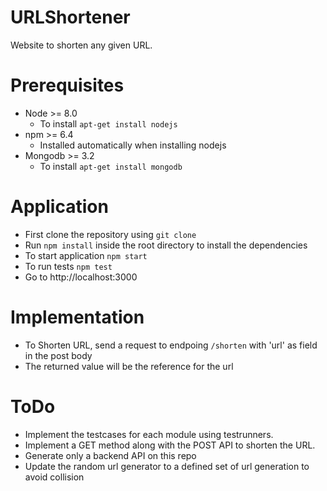 # URLShortener
Website to shorten any given URL.

# Prerequisites
- Node >= 8.0
  - To install `apt-get install nodejs`
- npm >= 6.4
  - Installed automatically when installing nodejs
- Mongodb >= 3.2
  - To install `apt-get install mongodb`

# Application
- First clone the repository using `git clone`
- Run `npm install` inside the root directory to install the dependencies
- To start application `npm start`
- To run tests `npm test`
- Go to http://localhost:3000

# Implementation
- To Shorten URL, send a request to endpoing `/shorten` with 'url' as field in the post body
- The returned value will be the reference for the url

# ToDo
- Implement the testcases for each module using testrunners.
- Implement a GET method along with the POST API to shorten the URL.
- Generate only a backend API on this repo
- Update the random url generator to a defined set of url generation to avoid collision
